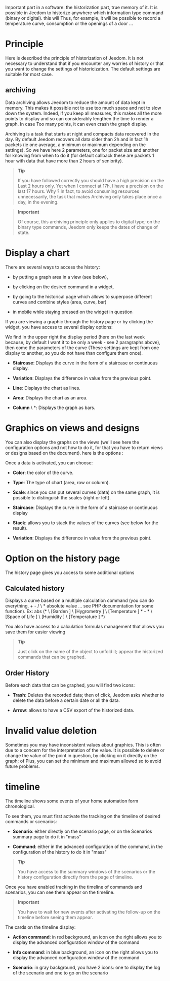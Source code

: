 Important part in a software: the historization part, true
memory of it. It is possible in Jeedom to historize anywhere
which information type command (binary or digital). this will
Thus, for example, it will be possible to record a temperature curve,
consumption or the openings of a door ...

Principle
========

Here is described the principle of historization of Jeedom. It is not
necessary to understand that if you encounter any worries
of history or that you want to change the settings of
historicization. The default settings are suitable for most
case.

archiving
---------

Data archiving allows Jeedom to reduce the amount of data
kept in memory. This makes it possible not to use too much space and
not to slow down the system. Indeed, if you keep all
measures, this makes all the more points to display and so can
considerably lengthen the time to render a graph. In case
Too many points, it can even crash
the graph display.

Archiving is a task that starts at night and compacts
data recovered in the day. By default Jeedom recovers all
data older than 2h and in fact 1h packets (ie one
average, a minimum or maximum depending on the settings). So we have
here 2 parameters, one for packet size and another for knowing
from when to do it (for default callback these are packets
1 hour with data that have more than 2 hours of seniority).

> **Tip**
>
> If you have followed correctly you should have a high precision on the
> Last 2 hours only. Yet when I connect at 17h,
> I have a precision on the last 17 hours. Why ? In fact,
> to avoid consuming resources unnecessarily, the task that makes
> Archiving only takes place once a day, in the evening.

> **Important**
>
> Of course, this archiving principle only applies to
> digital type; on the binary type commands, Jeedom only keeps
> the dates of change of state.

Display a chart
========================

There are several ways to access the history:

-   by putting a graph area in a view (see below),

-   by clicking on the desired command in a widget,

-   by going to the historical page which allows to superpose
    different curves and combine styles (area, curve, bar)

-   in mobile while staying pressed on the widget in question

If you are viewing a graphic through the history page or by clicking
the widget, you have access to several display options:

We find in the upper right the display period (here on the last
week because, by default I want it to be only a week - see
2 paragraphs above), then come the parameters of the curve
(These settings are kept from one display to another, so you do not have
than configure them once).

-   **Staircase**: Displays the curve in the form of a
    staircase or continuous display.

-   **Variation**: Displays the difference in value from the
    previous point.

-   **Line**: Displays the chart as lines.

-   **Area**: Displays the chart as an area.

-   **Column** \ *: Displays the graph as bars.

Graphics on views and designs
=====================================

You can also display the graphs on the views (we'll see here
the configuration options and not how to do it, for that you have to
return views or designs based on the document). here is
the options :

Once a data is activated, you can choose:

-   **Color**: the color of the curve.

-   **Type**: The type of chart (area, row or column).

-   **Scale**: since you can put several curves (data)
    on the same graph, it is possible to distinguish the scales
    (right or left).

-   **Staircase**: Displays the curve in the form of a
    staircase or continuous display

-   **Stack**: allows you to stack the values ​​of the curves (see
    below for the result).

-   **Variation**: Displays the difference in value from the
    previous point.

Option on the history page
===============================

The history page gives you access to some additional options

Calculated history
------------------

Displays a curve based on a multiple calculation
command (you can do everything, + - / \ * absolute value ... see
PHP documentation for some function). Ex:
abs (* \ [Garden \] \ [Hygrometry \] \ [Temperature \] * - * \ [Space of
Life \] \ [Humidity \] \ [Temperature \] *)

You also have access to a calculation formulas management that allows you
save them for easier viewing

> **Tip**
>
> Just click on the name of the object to unfold it;
> appear the historized commands that can be graphed.

Order History
----------------------

Before each data that can be graphed, you will find two icons:

-   **Trash**: Deletes the recorded data; then
    of click, Jeedom asks whether to delete the data before a
    certain date or all the data.

-   **Arrow**: allows to have a CSV export of the historized data.

Invalid value deletion
=================================

Sometimes you may have inconsistent values ​​about
graphics. This is often due to a concern for the interpretation of the
value. It is possible to delete or change the value of the point in
question, by clicking on it directly on the graph; of
Plus, you can set the minimum and maximum allowed so
to avoid future problems.

timeline
========

The timeline shows some events of your home automation form
chronological.

To see them, you must first activate the tracking on the timeline of
desired commands or scenarios:

-   **Scenario**: either directly on the scenario page, or on the
    Scenarios summary page to do it in "mass"

-   **Command**: either in the advanced configuration of the command,
    in the configuration of the history to do it in "mass"

> **Tip**
>
> You have access to the summary windows of the scenarios or the
> history configuration directly from the page of
> timeline.

Once you have enabled tracking in the timeline of commands and
scenarios, you can see them appear on the timeline.

> **Important**
>
> You have to wait for new events after activating the follow-up
> on the timeline before seeing them appear.

The cards on the timeline display:

-   **Action command**: in red background, an icon on the right allows you
    to display the advanced configuration window of the command

-   **Info command**: in blue background, an icon on the right allows you
    to display the advanced configuration window of the command

-   **Scenario**: in gray background, you have 2 icons: one to display
    the log of the scenario and one to go on the scenario


